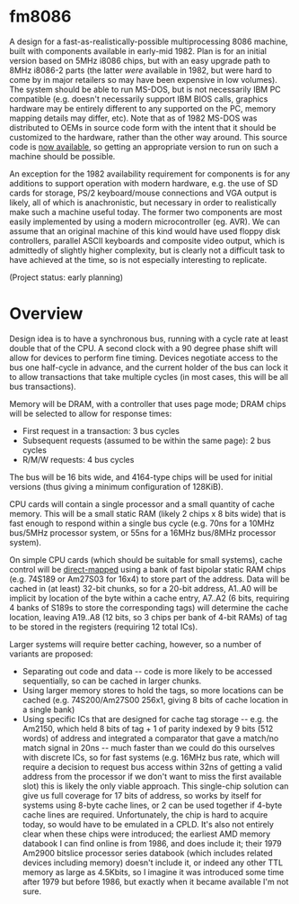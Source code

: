 # fm8086
A design for a fast-as-realistically-possible multiprocessing 8086 machine, built with components available in early-mid 1982.
Plan is for an initial version based on 5MHz i8086 chips, but with an easy upgrade path to 8MHz i8086-2 parts (the latter *were* available in 1982, but were hard to come by in major retailers so may have been expensive in low volumes).  The system should be able to run MS-DOS, but is not necessarily IBM PC compatible (e.g. doesn't necessarily support IBM BIOS calls, graphics hardware may be entirely different to any supported on the PC, memory mapping details may differ, etc).  Note that as of 1982 MS-DOS was distributed to OEMs in source code form with the intent that it should be customized to the hardware, rather than the other way around.  This source code is [now available](https://github.com/Microsoft/MS-DOS), so getting an appropriate version to run on such a machine should be possible.

An exception for the 1982 availability requirement for components is for any additions to support operation with modern hardware, e.g. the use of SD cards for storage, PS/2 keyboard/mouse connections and VGA output is likely, all of which is anachronistic, but necessary in order to realistically make such a machine useful today.  The former two components are most easily implemented by using a modern microcontroller (eg. AVR).  We can assume that an original machine of this kind would have used floppy disk controllers, parallel ASCII keyboards and composite video output, which is admittedly of slightly higher complexity, but is clearly not a difficult task to have achieved at the time, so is not especially interesting to replicate.

(Project status: early planning)

Overview
========

Design idea is to have a synchronous bus, running with a cycle rate at least double that of the CPU.  A second clock with a 90 degree phase shift will allow for devices to perform fine timing.  Devices negotiate access to the bus one half-cycle in advance, and the current holder of the bus can lock it to allow transactions that take multiple cycles (in most cases, this will be all bus transactions).

Memory will be DRAM, with a controller that uses page mode; DRAM chips will be selected to allow for response times:
* First request in a transaction: 3 bus cycles
* Subsequent requests (assumed to be within the same page): 2 bus cycles
* R/M/W requests: 4 bus cycles

The bus will be 16 bits wide, and 4164-type chips will be used for initial versions (thus giving a minimum configuration of 128KiB).

CPU cards will contain a single processor and a small quantity of cache memory.  This will be a small static RAM (likely 2 chips x 8 bits wide) that is fast enough to respond within a single bus cycle (e.g. 70ns for a 10MHz bus/5MHz processor system, or 55ns for a 16MHz bus/8MHz processor system).  

On simple CPU cards (which should be suitable for small systems), cache control will be [direct-mapped](https://en.wikipedia.org/wiki/Cache_Placement_Policies#Direct_Mapped_Cache) using a bank of fast bipolar static RAM chips (e.g. 74S189 or Am27S03 for 16x4) to store part of the address.  Data will be cached in (at least) 32-bit chunks, so for a 20-bit address, A1..A0 will be implicit by location of the byte within a cache entry, A7..A2 (6 bits, requiring 4 banks of S189s to store the corresponding tags) will determine the cache location, leaving A19..A8 (12 bits, so 3 chips per bank of 4-bit RAMs) of tag to be stored in the registers (requiring 12 total ICs).

Larger systems will require better caching, however, so a number of variants are proposed:

* Separating out code and data -- code is more likely to be accessed sequentially, so can be cached in larger chunks.
* Using larger memory stores to hold the tags, so more locations can be cached (e.g. 74S200/Am27S00 256x1, giving 8 bits of cache location in a single bank)
* Using specific ICs that are designed for cache tag storage -- e.g. the Am2150, which held 8 bits of tag + 1 of parity indexed by 9 bits (512 words) of address and integrated a comparator that gave a match/no match signal in 20ns -- much faster than we could do this ourselves with discrete ICs, so for fast systems (e.g. 16MHz bus rate, which will require a decision to request bus access within 32ns of getting a valid address from the processor if we don't want to miss the first available slot) this is likely the only viable approach.  This single-chip solution can give us full coverage for 17 bits of address, so works by itself for systems using 8-byte cache lines, or 2 can be used together if 4-byte cache lines are required.  Unfortunately, the chip is hard to acquire today, so would have to be emulated in a CPLD.  It's also not entirely clear when these chips were introduced; the earliest AMD memory databook I can find online is from 1986, and does include it; their 1979 Am2900 bitslice processor series databook (which includes related devices including memory) doesn't include it, or indeed any other TTL memory as large as 4.5Kbits, so I imagine it was introduced some time after 1979 but before 1986, but exactly when it became available I'm not sure.
